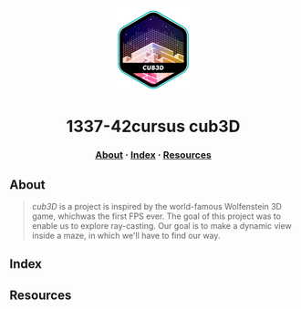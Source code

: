 </p>
<p align="center">  
<img src ="https://github.com/Hamaarour/Cub3D_1337/blob/parsing/assets/cub3de.png">
</p>

<h1 align="center">
	1337-42cursus cub3D
</h1>


<h3 align="center">
	<a href="#about">About</a>
	<span> · </span>
	<a href="#index">Index</a>
  <span> · </span>
	<a href="#resources">Resources</a>
</h3>

## About

> *cub3D* is a project is inspired by the world-famous Wolfenstein 3D game, which﻿was the first FPS ever. The goal of this project was to enable us to explore ray-casting. Our goal is to make a dynamic view inside a maze, in which we'll have to find our way.

## Index

## Resources
